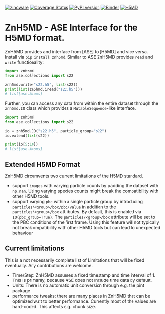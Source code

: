 [![zincware](https://img.shields.io/badge/Powered%20by-zincware-darkcyan)](https://github.com/zincware)
[![Coverage Status](https://coveralls.io/repos/github/zincware/ZnH5MD/badge.svg?branch=main)](https://coveralls.io/github/zincware/ZnH5MD?branch=main)
[![PyPI version](https://badge.fury.io/py/znh5md.svg)](https://badge.fury.io/py/znh5md)
[![Binder](https://mybinder.org/badge_logo.svg)](https://mybinder.org/v2/gh/zincware/ZnH5MD/HEAD)
[![H5MD](https://img.shields.io/badge/format-H5MD-darkmagenta)](https://www.nongnu.org/h5md/)

# ZnH5MD - ASE Interface for the H5MD format.

ZnH5MD provides and interface from \[ASE\] to \[H5MD\] and vice versa. Install
via `pip install znh5md`. Similar to ASE ZnH5MD provides `read` and `write`
functionality:

```python
import znh5md
from ase.collections import s22

znh5md.write("s22.h5", list(s22))
print(list(zn5hmd.iread("s22.h5")))
# list[ase.Atoms]
```

Further, you can access any data from within the entire dataset through the
`znh5md.IO` class which provides a `MutableSequence`-like interface.

```python
import znh5md
from ase.collections import s22

io = znh5md.IO("s22.h5", particle_group="s22")
io.extend(list(s22))

print(io[5:10])
# list[ase.Atoms]
```

## Extended H5MD Format

ZnH5MD circumvents two current limitations of the H5MD standard.

- support `images` with varying particle counts by padding the dataset with
  `np.nan`. Using varying species counts might break the compatibility with
  other H5MD tools.
- support varying `pbc` within a single particle group by introducing
  `particles/<group>/box/pbc/value` in addition to the `particles/<group>/box`
  attributes. By default, this is enabled via `IO(pbc_group=True)`. The
  `particles/<group>/box` attribute will be set to the PBC conditions of the
  first frame. Using this feature will not typically not break ompatibility with
  other H5MD tools but can lead to unexpected behaviour.

## Current limitations

This is a not necessarily complete list of Limitations that will be fixed
eventually. Any contributions are welcome.

- Time/Step: ZnH5MD assumes a fixed timestamp and time interval of 1. This is
  primarily, because ASE does not include time data by default.
- Units: There is no automatic unit conversion through e.g. the pint package
- performance tweaks: there are many places in ZnH5MD that can be optimized
  w.r.t to better performance. Currently most of the values are hard-coded. This
  affects e.g. chunk size.
